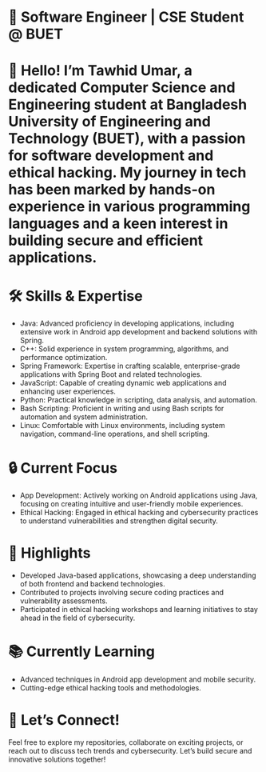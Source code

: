 # 🚀 Software Engineer | CSE Student @ BUET

# 👋 Hello! I’m Tawhid Umar, a dedicated Computer Science and Engineering student at Bangladesh University of Engineering and Technology (BUET), with a passion for software development and ethical hacking. My journey in tech has been marked by hands-on experience in various programming languages and a keen interest in building secure and efficient applications.
# 🛠️ Skills & Expertise
- Java: Advanced proficiency in developing applications, including extensive work in Android app development and backend solutions with Spring.
- C++: Solid experience in system programming, algorithms, and performance optimization.
- Spring Framework: Expertise in crafting scalable, enterprise-grade applications with Spring Boot and related technologies.
- JavaScript: Capable of creating dynamic web applications and enhancing user experiences.
- Python: Practical knowledge in scripting, data analysis, and automation.
- Bash Scripting: Proficient in writing and using Bash scripts for automation and system administration.
- Linux: Comfortable with Linux environments, including system navigation, command-line operations, and shell scripting.

# 🔒 Current Focus

- App Development: Actively working on Android applications using Java, focusing on creating intuitive and user-friendly mobile experiences.
- Ethical Hacking: Engaged in ethical hacking and cybersecurity practices to understand vulnerabilities and strengthen digital security.

# 🌟 Highlights

- Developed Java-based applications, showcasing a deep understanding of both frontend and backend technologies.
- Contributed to projects involving secure coding practices and vulnerability assessments.
-  Participated in ethical hacking workshops and learning initiatives to stay ahead in the field of cybersecurity.

# 📚 Currently Learning

- Advanced techniques in Android app development and mobile security.
- Cutting-edge ethical hacking tools and methodologies.

# 🤝 Let’s Connect!

Feel free to explore my repositories, collaborate on exciting projects, or reach out to discuss tech trends and cybersecurity. Let’s build secure and innovative solutions together!
